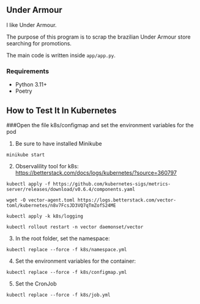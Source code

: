 ## Under Armour

I like Under Armour.

The purpose of this program is to scrap the brazilian Under Armour store searching for promotions.

The main code is written inside `app/app.py`.


### Requirements

* Python 3.11+
* Poetry

## How to Test It In Kubernetes
###Open the file k8s/configmap and set the environment variables for the pod

1. Be sure to have installed Minikube
```shell
minikube start
```

2. Observalility tool for k8s: https://betterstack.com/docs/logs/kubernetes/?source=360797
```shell
kubectl apply -f https://github.com/kubernetes-sigs/metrics-server/releases/download/v0.6.4/components.yaml
```

```shell
wget -O vector-agent.toml https://logs.betterstack.com/vector-toml/kubernetes/n8v7FcsJD3VQ7qTmZofS24ME
```

```shell
kubectl apply -k k8s/logging
```

```shell
kubectl rollout restart -n vector daemonset/vector
```


3. In the root folder, set the namespace:
```shell
kubectl replace --force -f k8s/namespace.yml
```
4. Set the environment variables for the container:
```shell
kubectl replace --force -f k8s/configmap.yml
```

5. Set the CronJob
```shell
kubectl replace --force -f k8s/job.yml
```